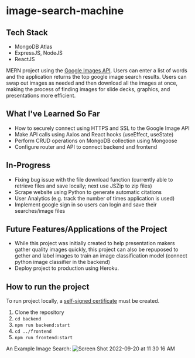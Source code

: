 # image-search-machine

## Tech Stack
- MongoDB Atlas
- ExpressJS, NodeJS
- ReactJS

MERN project using the [Google Images API](https://serpapi.com/images-results). Users can enter a list of words and the application returns the top google image search results. Users can swap out images as needed and then download all the images at once, making the process of finding images for slide decks, graphics, and presentations more efficient.

## What I've Learned So Far
- How to securely connect using HTTPS and SSL to the Google Image API
- Make API calls using Axios and React hooks (useEffect, useState)
- Perform CRUD operations on MongoDB collection using Mongoose
- Configure router and API to connect backend and frontend

## In-Progress
- Fixing bug issue with the file download function (currently able to retrieve files and save locally; next use JSZip to zip files)
- Scrape website using Python to generate automatic citations
- User Analytics (e.g. track the number of times application is used)
- Implement google sign in so users can login and save their searches/image files

## Future Features/Applications of the Project
- While this project was initially created to help presentation makers gather quality images quickly, this project can also be repuposed to gether and label images to train an image classification model (connect python image classifier in the backend)
- Deploy project to production using Heroku.

## How to run the project
To run project locally, a [self-signed certificate](https://web.dev/how-to-use-local-https/) must be created.

1. Clone the repository
2. `cd backend`
3. `npm run backend:start`
4. `cd ../frontend`
5. `npm run frontend:start`

An Example Image Search:
![Screen Shot 2022-09-20 at 11 30 16 AM](https://user-images.githubusercontent.com/68434174/191300622-b0b4fd51-7035-472d-9ecb-1023c5b7359c.png)
